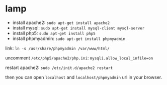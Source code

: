 # lamp

* install apache2: `sudo apt-get install apache2`
* install mysql: `sudo apt-get install mysql-client mysql-server`
* install php5: `sudo apt-get install php5`
* install phpmyadmin: `sudo apt-get install phpmyadmin`

link: `ln -s /usr/share/phpmyadmin /var/www/html/`

uncomment `/etc/php5/apache2/php.ini`: `mysqli.allow_local_infile=on`

restart apache2: `sudo /etc/init.d/apache2 restart`

then you can open `localhost` and `localhost/phpmyadmin` url in your browser.
